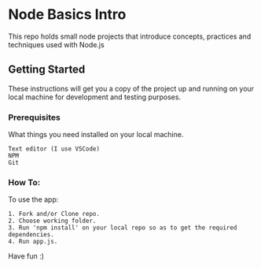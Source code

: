 # Node Basics Intro

This repo holds small node projects that introduce concepts, practices and techniques used with Node.js

## Getting Started

These instructions will get you a copy of the project up and running on your local machine for development and testing purposes.

### Prerequisites

What things you need installed on your local machine.

```
Text editor (I use VSCode)
NPM
Git
```

### How To:

To use the app:

```
1. Fork and/or Clone repo.
2. Choose working folder.
3. Run 'npm install' on your local repo so as to get the required dependencies.
4. Run app.js.
```

Have fun :)